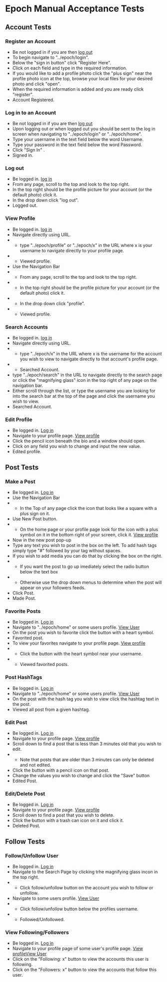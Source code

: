 # Epoch Manual Acceptance Tests

## Account Tests

### Register an Account

- Be not logged in if you are then [log out](#log-out)
- To begin navigate to "../epoch/login".
- Below the "sign in button" click "Register Here".
- Click on each field and type in the required information.
- If you would like to add a profile photo click the "plus sign" near the profile photo icon at the top, browse your local files for your desired photo and click "open".
- When the required information is added and you are ready click "register".
- Account Registered.


### Log in to an Account

- Be not logged in if you are then [log out](#log-out)
- Upon logging out or when logged out you should be sent to the log in screen when navigating to "../epoch/login" or "../epoch/home".
- Type your username in the text field below the word Username.
- Type your password in the text field below the word Password.
- Click "Sign In" .
- Signed in.


### Log out

- Be logged in. [log in](#log-in-to-an-account)
- From any page, scroll to  the top and look to the top right.
- In the top right should be the profile picture for your account (or the default photo) click it.
- In the drop down click "log out".
- Logged out.


### View Profile

- Be logged in. [log in](#log-in-to-an-account)
- Navigate directly using URL.
- - type "../epoch/profile" or "../epoch/x" in the URL where x is your username to navigate directly to your profile page.
- - Viewed profile.
- Use the Navigation Bar
- - From any page, scroll to  the top and look to the top right.
- - In the top right should be the profile picture for your account (or the default photo) click it.
- - In the drop down click "profile".
- - Viewed profile.


### Search Accounts

- Be logged in. [log in](#log-in-to-an-account)
- Navigate directly using URL.
- - type "../epoch/x" in the URL where x is the username for the account you wish to view to navigate directly to that account's profile page.
- - Searched Account.
- type "../epoch/search" in the URL to navigate directly to the search page or click the "magnifying glass" icon in the top right of any page on the navigation bar.
- Either scroll through the list, or type the username you are looking for into the search bar at the top of the page and click the username you wish to view.
- Searched Account.


### Edit Profile

- Be logged in. [Log in](#log-in-to-an-account)
- Navigate to your profile page. [View profile](#view-profile)
- Click the pencil icon beneath the bio and a window should open.
- Click on any field you wish to change and input the new value.
- Edited profile.


## Post Tests

### Make a Post

- Be logged in. [Log in](#log-in-to-an-account)
- Use the Navigation Bar
- - In the Top of any page click the icon that looks like a square with a plus sign on it.
- Use New Post button.
- - On the home page or your profile page look for the icon with a plus symbol on it in the bottom right of your screen, click it. [View profile](#view-profile)
- Now in the new post pop-up
- Type any text you wish to post in the box on the left. To add hash tags simply type "#" followed by your tag without spaces. 
- If you wish to add media you can do that by clicking the box on the right.
- - If you want the post to go up imediately select the radio button below the text box
- - Otherwise use the drop down menus to determine when the post will appear on your followers feeds.
- Click Post.
- Made Post.


### Favorite Posts

- Be logged in. [Log in](#log-in-to-an-account)
- Navigate to "../epoch/home" or some users profile. [View User](#search-accounts)
- On the post you wish to favorite click the button with a heart symbol.
- Favorited post.
- To view your favorites navigate to your profile page. [View profile](#view-profile)
- - Click the button with the heart symbol near your username.
- - Viewed favorited posts.


### Post HashTags

- Be logged in. [Log in](#log-in-to-an-account)
- Navigate to "../epoch/home" or some users profile. [View User](#search-accounts)
- On the post with the hash tag you wish to view click the hashtag text in the post.
- Viewed all post from a given hashtag.


### Edit Post

- Be logged in. [Log in](#log-in-to-an-account)
- Navigate to your profile page. [View profile](#view-profile)
- Scroll down to find a post that is less than 3 minutes old that you wish to edit.
- - Note that posts that are older than 3 minutes can only be deleted and not edited.
- Click the button with a pencil icon on that post.
- Change the values you wish to change and click the "Save" button
- Edited Post.


### Edit/Delete Post

- Be logged in. [Log in](#log-in-to-an-account)
- Navigate to your profile page. [View profile](#view-profile)
- Scroll down to find a post that you wish to delete.
- Click the button with a trash can icon on it and click it.
- Deleted Post.


## Follow Tests

### Follow/Unfollow User

- Be logged in. [Log in](#log-in-to-an-account)
- Navigate to the Search Page by clicking trhe magnifying glass incon in the top right.
- - Click follow/unfollow button on the account you wish to follow or unfollow.
- Navigate to some users profile. [View User](#search-accounts)
- - Click follow/unfollow button below the profiles username.
- - Followed/Unfollowed.


### View Following/Followers

- Be logged in. [Log in](#log-in-to-an-account)
- Navigate to your profile page of some user's profile page. [View profile](#view-profile)[View User](#search-accounts)
- Click on the "Following: x" button to view the accounts this user is following.
- Click on the "Followers: x" button to view the accounts that follow this user.
